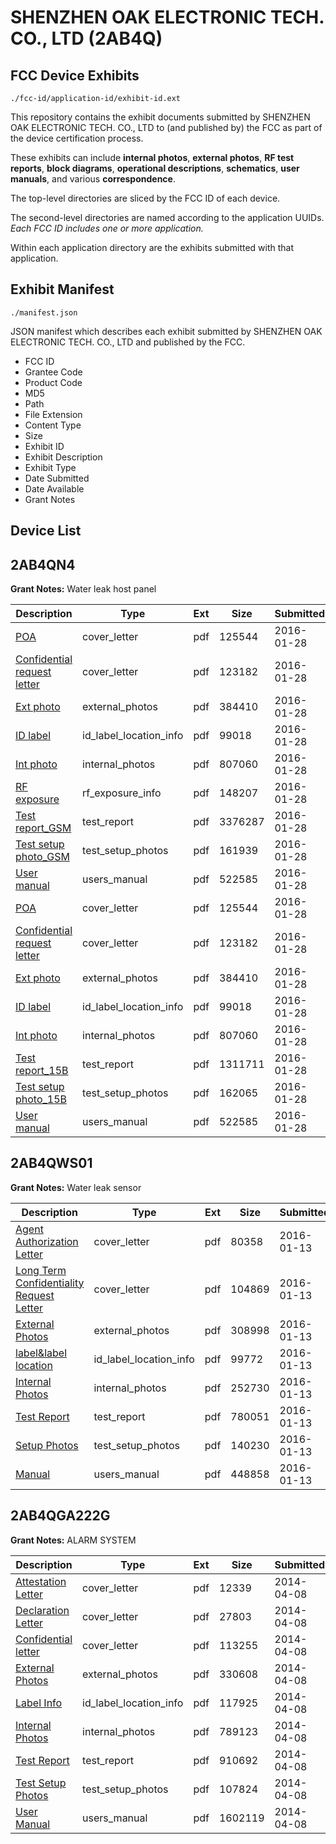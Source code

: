 # SHENZHEN OAK ELECTRONIC TECH. CO., LTD (2AB4Q)
## FCC Device Exhibits

```
./fcc-id/application-id/exhibit-id.ext
```

This repository contains the exhibit documents submitted by SHENZHEN OAK ELECTRONIC TECH. CO., LTD to (and published by) the FCC as part of the device certification process.

These exhibits can include **internal photos**, **external photos**, **RF test reports**, **block diagrams**, **operational descriptions**, **schematics**, **user manuals**, and various **correspondence**.

The top-level directories are sliced by the FCC ID of each device.

The second-level directories are named according to the application UUIDs. *Each FCC ID includes one or more application.*

Within each application directory are the exhibits submitted with that application. 

## Exhibit Manifest

```
./manifest.json
```

JSON manifest which describes each exhibit submitted by SHENZHEN OAK ELECTRONIC TECH. CO., LTD and published by the FCC.

- FCC ID
- Grantee Code
- Product Code
- MD5
- Path
- File Extension
- Content Type
- Size
- Exhibit ID
- Exhibit Description
- Exhibit Type
- Date Submitted
- Date Available
- Grant Notes

## Device List
## 2AB4QN4
**Grant Notes:** Water leak host panel

| Description | Type | Ext | Size | Submitted | Available |
| ----------- | ---- | --- | ---- | --------- | --------- |
| [POA](2AB4QN4/5ab93982637eab3c6cb3d233203df941/2887139.pdf) | cover_letter | pdf | 125544 | 2016-01-28 | 2016-01-28 |
| [Confidential request letter](2AB4QN4/5ab93982637eab3c6cb3d233203df941/2887140.pdf) | cover_letter | pdf | 123182 | 2016-01-28 | 2016-01-28 |
| [Ext photo](2AB4QN4/5ab93982637eab3c6cb3d233203df941/2887143.pdf) | external_photos | pdf | 384410 | 2016-01-28 | 2016-01-28 |
| [ID label](2AB4QN4/5ab93982637eab3c6cb3d233203df941/2887145.pdf) | id_label_location_info | pdf | 99018 | 2016-01-28 | 2016-01-28 |
| [Int photo](2AB4QN4/5ab93982637eab3c6cb3d233203df941/2887144.pdf) | internal_photos | pdf | 807060 | 2016-01-28 | 2016-01-28 |
| [RF exposure](2AB4QN4/5ab93982637eab3c6cb3d233203df941/2887154.pdf) | rf_exposure_info | pdf | 148207 | 2016-01-28 | 2016-01-28 |
| [Test report_GSM](2AB4QN4/5ab93982637eab3c6cb3d233203df941/2887155.pdf) | test_report | pdf | 3376287 | 2016-01-28 | 2016-01-28 |
| [Test setup photo_GSM](2AB4QN4/5ab93982637eab3c6cb3d233203df941/2887156.pdf) | test_setup_photos | pdf | 161939 | 2016-01-28 | 2016-01-28 |
| [User manual](2AB4QN4/5ab93982637eab3c6cb3d233203df941/2887146.pdf) | users_manual | pdf | 522585 | 2016-01-28 | 2016-01-28 |
| [POA](2AB4QN4/81aafcfd2b2127234463f60385a7c897/2887139.pdf) | cover_letter | pdf | 125544 | 2016-01-28 | 2016-01-28 |
| [Confidential request letter](2AB4QN4/81aafcfd2b2127234463f60385a7c897/2887140.pdf) | cover_letter | pdf | 123182 | 2016-01-28 | 2016-01-28 |
| [Ext photo](2AB4QN4/81aafcfd2b2127234463f60385a7c897/2887143.pdf) | external_photos | pdf | 384410 | 2016-01-28 | 2016-01-28 |
| [ID label](2AB4QN4/81aafcfd2b2127234463f60385a7c897/2887145.pdf) | id_label_location_info | pdf | 99018 | 2016-01-28 | 2016-01-28 |
| [Int photo](2AB4QN4/81aafcfd2b2127234463f60385a7c897/2887144.pdf) | internal_photos | pdf | 807060 | 2016-01-28 | 2016-01-28 |
| [Test report_15B](2AB4QN4/81aafcfd2b2127234463f60385a7c897/2887141.pdf) | test_report | pdf | 1311711 | 2016-01-28 | 2016-01-28 |
| [Test setup photo_15B](2AB4QN4/81aafcfd2b2127234463f60385a7c897/2887142.pdf) | test_setup_photos | pdf | 162065 | 2016-01-28 | 2016-01-28 |
| [User manual](2AB4QN4/81aafcfd2b2127234463f60385a7c897/2887146.pdf) | users_manual | pdf | 522585 | 2016-01-28 | 2016-01-28 |
## 2AB4QWS01
**Grant Notes:** Water leak sensor

| Description | Type | Ext | Size | Submitted | Available |
| ----------- | ---- | --- | ---- | --------- | --------- |
| [Agent Authorization Letter](2AB4QWS01/02b06b0923381e155e3c21cd0fcc2616/2871340.pdf) | cover_letter | pdf | 80358 | 2016-01-13 | 2016-01-13 |
| [Long Term Confidentiality Request Letter](2AB4QWS01/02b06b0923381e155e3c21cd0fcc2616/2871347.pdf) | cover_letter | pdf | 104869 | 2016-01-13 | 2016-01-13 |
| [External Photos](2AB4QWS01/02b06b0923381e155e3c21cd0fcc2616/2871344.pdf) | external_photos | pdf | 308998 | 2016-01-13 | 2016-01-13 |
| [label&label location](2AB4QWS01/02b06b0923381e155e3c21cd0fcc2616/2871346.pdf) | id_label_location_info | pdf | 99772 | 2016-01-13 | 2016-01-13 |
| [Internal Photos](2AB4QWS01/02b06b0923381e155e3c21cd0fcc2616/2871345.pdf) | internal_photos | pdf | 252730 | 2016-01-13 | 2016-01-13 |
| [Test Report](2AB4QWS01/02b06b0923381e155e3c21cd0fcc2616/2871341.pdf) | test_report | pdf | 780051 | 2016-01-13 | 2016-01-13 |
| [Setup Photos](2AB4QWS01/02b06b0923381e155e3c21cd0fcc2616/2871350.pdf) | test_setup_photos | pdf | 140230 | 2016-01-13 | 2016-01-13 |
| [Manual](2AB4QWS01/02b06b0923381e155e3c21cd0fcc2616/2871348.pdf) | users_manual | pdf | 448858 | 2016-01-13 | 2016-01-13 |
## 2AB4QGA222G
**Grant Notes:** ALARM SYSTEM

| Description | Type | Ext | Size | Submitted | Available |
| ----------- | ---- | --- | ---- | --------- | --------- |
| [Attestation Letter](2AB4QGA222G/479d2655dce6ee33e029c2dc6609c74a/2236225.pdf) | cover_letter | pdf | 12339 | 2014-04-08 | 2014-04-08 |
| [Declaration Letter](2AB4QGA222G/479d2655dce6ee33e029c2dc6609c74a/2236227.pdf) | cover_letter | pdf | 27803 | 2014-04-08 | 2014-04-08 |
| [Confidential letter](2AB4QGA222G/479d2655dce6ee33e029c2dc6609c74a/2236228.pdf) | cover_letter | pdf | 113255 | 2014-04-08 | 2014-04-08 |
| [External Photos](2AB4QGA222G/479d2655dce6ee33e029c2dc6609c74a/2236226.pdf) | external_photos | pdf | 330608 | 2014-04-08 | 2014-04-08 |
| [Label Info](2AB4QGA222G/479d2655dce6ee33e029c2dc6609c74a/2236230.pdf) | id_label_location_info | pdf | 117925 | 2014-04-08 | 2014-04-08 |
| [Internal Photos](2AB4QGA222G/479d2655dce6ee33e029c2dc6609c74a/2236229.pdf) | internal_photos | pdf | 789123 | 2014-04-08 | 2014-04-08 |
| [Test Report](2AB4QGA222G/479d2655dce6ee33e029c2dc6609c74a/2236224.pdf) | test_report | pdf | 910692 | 2014-04-08 | 2014-04-08 |
| [Test Setup Photos](2AB4QGA222G/479d2655dce6ee33e029c2dc6609c74a/2236231.pdf) | test_setup_photos | pdf | 107824 | 2014-04-08 | 2014-04-08 |
| [User Manual](2AB4QGA222G/479d2655dce6ee33e029c2dc6609c74a/2236232.pdf) | users_manual | pdf | 1602119 | 2014-04-08 | 2014-04-08 |
